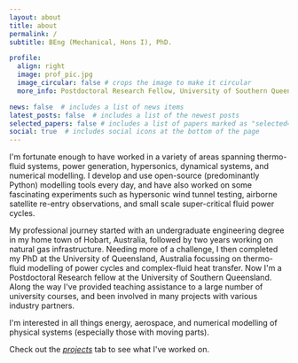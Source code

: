 ```yaml
---
layout: about
title: about
permalink: /
subtitle: BEng (Mechanical, Hons I), PhD. 

profile:
  align: right
  image: prof_pic.jpg
  image_circular: false # crops the image to make it circular
  more_info: Postdoctoral Research Fellow, University of Southern Queensland

news: false  # includes a list of news items
latest_posts: false  # includes a list of the newest posts
selected_papers: false # includes a list of papers marked as "selected={true}"
social: true  # includes social icons at the bottom of the page
---
```


I'm fortunate enough to have worked in a variety of areas spanning thermo-fluid systems, power generation, hypersonics, dynamical systems, and numerical modelling. I develop and use 
open-source (predominantly Python) modelling tools every day, and have also worked on 
some fascinating experiments such as hypersonic wind tunnel testing, airborne satellite re-entry observations, and small scale super-critical fluid power cycles.

My professional journey started with an undergraduate engineering degree in my
home town of Hobart, Australia, followed by two years working on natural
gas infrastructure. Needing more of a challenge, I then completed my PhD at the 
University of Queensland, Australia focussing on thermo-fluid modelling of power cycles 
and complex-fluid heat transfer. Now I'm a Postdoctoral Research fellow at the University 
of Southern Queensland. Along the way I've provided teaching assistance to a large number of
university courses, and been involved in many projects with various industry partners.

I'm interested in all things energy, aerospace, and numerical modelling of
physical systems (especially those with moving parts).

Check out the [_projects_](https://andrewjlock.github.io/projects/) tab to see what I've worked on.
